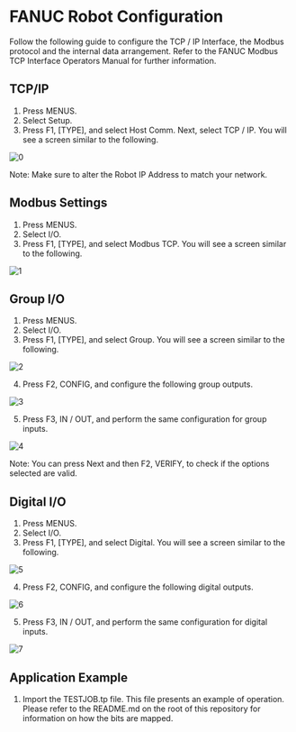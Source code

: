 # FANUC Robot Configuration

Follow the following guide to configure the TCP / IP Interface, the Modbus protocol and the internal data arrangement. Refer to the FANUC Modbus TCP Interface Operators Manual for further information.

## TCP/IP

1. Press MENUS.
2. Select Setup.
3. Press F1, [TYPE], and select Host Comm. Next, select TCP / IP. You will see a screen similar to the following.

![0](https://raw.githubusercontent.com/rarrais/RobotiqFANUCInterface/master/doc/0.png)

Note: Make sure to alter the Robot IP Address to match your network.

## Modbus Settings

1. Press MENUS.
2. Select I/O.
3. Press F1, [TYPE], and select Modbus TCP. You will see a screen similar to the following.

![1](https://raw.githubusercontent.com/rarrais/RobotiqFANUCInterface/master/doc/1.png)


## Group I/O

1. Press MENUS.
2. Select I/O.
3. Press F1, [TYPE], and select Group. You will see a screen similar to the following.

![2](https://raw.githubusercontent.com/rarrais/RobotiqFANUCInterface/master/doc/2.png)

4. Press F2, CONFIG, and configure the following group outputs.

![3](https://raw.githubusercontent.com/rarrais/RobotiqFANUCInterface/master/doc/3.png)

5. Press F3, IN / OUT, and perform the same configuration for group inputs.

![4](https://raw.githubusercontent.com/rarrais/RobotiqFANUCInterface/master/doc/4.png)

Note: You can press Next and then F2, VERIFY, to check if the options selected are valid.

## Digital I/O

1. Press MENUS.
2. Select I/O.
3. Press F1, [TYPE], and select Digital. You will see a screen similar to the following.

![5](https://raw.githubusercontent.com/rarrais/RobotiqFANUCInterface/master/doc/5.png)

4. Press F2, CONFIG, and configure the following digital outputs.

![6](https://raw.githubusercontent.com/rarrais/RobotiqFANUCInterface/master/doc/6.png)

5. Press F3, IN / OUT, and perform the same configuration for digital inputs.

![7](https://raw.githubusercontent.com/rarrais/RobotiqFANUCInterface/master/doc/7.png)

## Application Example

1. Import the TESTJOB.tp file. This file presents an example of operation. Please refer to the README.md on the root of this repository for information on how the bits are mapped. 


